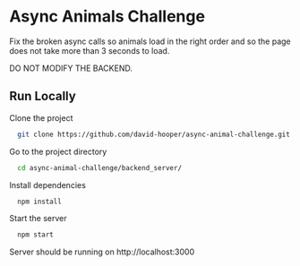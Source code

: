 
# Async Animals Challenge

Fix the broken async calls so animals load in the right order and so the page does not take more than 3 seconds to load. 

DO NOT MODIFY THE BACKEND. 



## Run Locally

Clone the project

```bash
  git clone https://github.com/david-hooper/async-animal-challenge.git
```

Go to the project directory

```bash
  cd async-animal-challenge/backend_server/
```

Install dependencies

```bash
  npm install
```

Start the server

```bash
  npm start
```
Server should be running on http://localhost:3000
